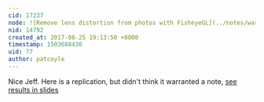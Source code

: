 ```yaml
---
cid: 17237
node: ![Remove lens distortion from photos with FisheyeGL](../notes/warren/08-25-2017/remove-lens-distortion-from-photos-with-fisheyegl)
nid: 14792
created_at: 2017-08-25 19:13:50 +0000
timestamp: 1503688430
uid: 77
author: patcoyle
---
```


Nice Jeff. Here is a replication, but didn't think it warranted a note, [see results in slides](https://docs.google.com/presentation/d/1sPFo6Dego56RoSFCPf015W7DoBmhwFjMS__gZYaNe7o/edit?usp=sharing)
